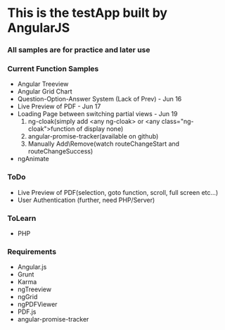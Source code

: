 # This is the testApp built by AngularJS

### All samples are for practice and later use

### Current Function Samples
* Angular Treeview
* Angular Grid Chart
* Question-Option-Answer System (Lack of Prev) - Jun 16
* Live Preview of PDF - Jun 17
* Loading Page between switching partial views - Jun 19
    1. ng-cloak(simply add \<any ng-cloak\> or \<any class="ng-cloak"\>function of display none)
    2. angular-promise-tracker(available on github)
    3. Manually Add\Remove(watch routeChangeStart and routeChangeSuccess)
* ngAnimate


### ToDo
* Live Preview of PDF(selection, goto function, scroll, full screen etc...)
* User Authentication (further, need PHP/Server)

### ToLearn
* PHP

### Requirements
* Angular.js
* Grunt
* Karma
* ngTreeview
* ngGrid
* ngPDFViewer
* PDF.js
* angular-promise-tracker
